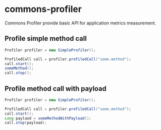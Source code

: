 # commons-profiler
Commons Profiler provide basic API for application metrics measurement.  

## Profile simple method call 
```java
Profiler profiler = new SimpleProfiler();

ProfiledCall call = profiler.profiledCall("some.method");
call.start();
someMethod();
call.stop();
```

## Profile method call with payload
```java
Profiler profiler = new SimpleProfiler();

ProfiledCall call = profiler.profiledCall("some.method");
call.start();
Long paylaod = someMethodWithPayload();
call.stop(payload);
```
